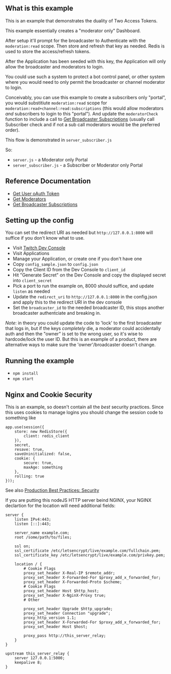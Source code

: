 ## What is this example

This is an example that demonstrates the duality of Two Access Tokens.

This example essentially creates a "moderator only" Dashboard.

After setup it'll prompt for the broadcaster to Authenticate with the `moderation:read` scope.
Then store and refresh that key as needed. Redis is used to store the access/refresh tokens.

After the Application has been seeded with this key, the Application will only allow the broadcaster and moderators to login.

You could use such a system to protect a bot control panel, or other system where you would need to only permit the broadcaster or channel moderator to login.

Conceivably, you can use this example to create a subscribers only "portal", you would substitiute `moderation:read` scope for `moderation:read+channel:read:subscriptions` (this would allow moderators _and_ subscribers to login to this "portal"). And update the `moderatorCheck` function to include a call to [Get Broadcaster Subscriptions](https://dev.twitch.tv/docs/api/reference#get-broadcaster-subscriptions) (usually call Subscriber check and if not a sub call moderators would be the preferred order).

This flow is demonstrated in `server_subscriber.js`

So:

- `server.js` - a Moderator only Portal
- `server_subscriber.js` - a Subscriber or Moderator only Portal

## Reference Documentation

- [Get User oAuth Token](https://dev.twitch.tv/docs/authentication/getting-tokens-oauth#oauth-authorization-code-flow)
- [Get Moderators](https://dev.twitch.tv/docs/api/reference#get-moderators)
- [Get Broadcaster Subscriptions](https://dev.twitch.tv/docs/api/reference#get-broadcaster-subscriptions)

## Setting up the config

You can set the redirect URI as needed but `http://127.0.0.1:8000` will suffice if you don't know what to use.

- Visit [Twitch Dev Console](https://dev.twitch.tv/console/)
- Visit Applications
- Manage your Application, or create one if you don't have one
- Copy `config_sample.json` to `config.json`
- Copy the Client ID from the Dev Console to `client_id`
- Hit "Generate Secret" on the Dev Console and copy the displayed secret into `client_secret`
- Pick a port to run the example on, 8000 should suffice, and update `listen` as needed
- Update the `redirect_uri` to `http://127.0.0.1:8000` in the config.json and apply this to the redirect URI in the dev console
- Set the `broadcaster_id` to the needed broadcaster ID, this stops another broadcaster authentciate and breaking in.

*Note*: in theory you could update the code to 'lock' to the first broadcaster that logs in, but if the keys _completely_ die, a moderator could accidentally auth and then the "owner" is set to the wrong user, so it's wise to hardcode/lock the user ID. But this is an example of a product, there are alternative ways to make sure the 'owner'/broadcaster doesn't change.

## Running the example

- `npm install`
- `npm start`

## Nginx and Cookie Security

This is an example, so doesn't contain all the _best_ security practices.
Since this uses cookies to manage logins you should change the session code to something like

```
app.use(session({
    store: new RedisStore({
        client: redis_client
    }),
    secret,
    resave: true,
    saveUninitialized: false,
    cookie: {
        secure: true,
        maxAge: something
    },
    rolling: true
}));
```

See also [Production Best Practices: Security](https://expressjs.com/en/advanced/best-practice-security.html#use-cookies-securely)

If you are putting this nodeJS HTTP server beind NGINX, your NGINX declartion for the location will need additional fields:

```
server {
    listen IPv4:443;
    listen [::]:443;

    server_name example.com;
    root /some/path/to/files;

    ssl on;
    ssl_certificate /etc/letsencrypt/live/example.com/fullchain.pem;
    ssl_certificate_key /etc/letsencrypt/live/example.com/privkey.pem;

    location / {
        # Cookie Flags
        proxy_set_header X-Real-IP $remote_addr;
        proxy_set_header X-Forwarded-For $proxy_add_x_forwarded_for;
        proxy_set_header X-Forwarded-Proto $scheme;
        # Cookie Flags
        proxy_set_header Host $http_host;
        proxy_set_header X-NginX-Proxy true;
        # Other

        proxy_set_header Upgrade $http_upgrade;
        proxy_set_header Connection "upgrade";
        proxy_http_version 1.1;
        proxy_set_header X-Forwarded-For $proxy_add_x_forwarded_for;
        proxy_set_header Host $host;

        proxy_pass http://this_server_relay;
    }
}

upstream this_server_relay {
    server 127.0.0.1:5000;
    keepalive 8;
}

```
